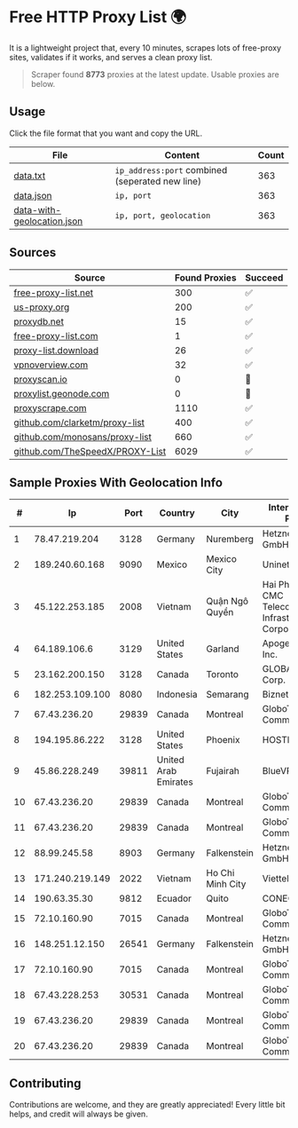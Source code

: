 
# Free HTTP Proxy List 🌍

It is a lightweight project that, every 10 minutes, scrapes lots of free-proxy sites, validates if it works, and serves a clean proxy list.


> Scraper found **8773** proxies at the latest update. Usable proxies are below.

## Usage

Click the file format that you want and copy the URL.


|File|Content|Count|
|----|-------|-----|
|[data.txt](https://raw.githubusercontent.com/themiralay/Proxy-List-World/master/data.txt)|`ip_address:port` combined (seperated new line)|363|
|[data.json](https://raw.githubusercontent.com/themiralay/Proxy-List-World/master/data.json)|`ip, port`|363|
|[data-with-geolocation.json](https://raw.githubusercontent.com/themiralay/Proxy-List-World/master/data-with-geolocation.json)|`ip, port, geolocation`|363|

## Sources

|Source|Found Proxies|Succeed|
|------|-------------|-------|
|[free-proxy-list.net](https://free-proxy-list.net)|300|✅|
|[us-proxy.org](https://www.us-proxy.org)|200|✅|
|[proxydb.net](http://proxydb.net)|15|✅|
|[free-proxy-list.com](https://free-proxy-list.com/?page=&port=&type%5B%5D=http&type%5B%5D=https&up_time=0&search=Search)|1|✅|
|[proxy-list.download](https://www.proxy-list.download/HTTP)|26|✅|
|[vpnoverview.com](https://vpnoverview.com/privacy/anonymous-browsing/free-proxy-servers)|32|✅|
|[proxyscan.io](https://www.proxyscan.io)|0|🚫|
|[proxylist.geonode.com](https://proxylist.geonode.com/api/proxy-list?limit=300&page=1&sort_by=lastChecked&sort_type=desc&protocols=http,https)|0|🚫|
|[proxyscrape.com](https://api.proxyscrape.com/v2/?request=displayproxies&protocol=http&timeout=10000&country=all&ssl=all&anonymity=all)|1110|✅|
|[github.com/clarketm/proxy-list](https://raw.githubusercontent.com/clarketm/proxy-list/master/proxy-list-raw.txt)|400|✅|
|[github.com/monosans/proxy-list](https://raw.githubusercontent.com/monosans/proxy-list/main/proxies/http.txt)|660|✅|
|[github.com/TheSpeedX/PROXY-List](https://raw.githubusercontent.com/TheSpeedX/PROXY-List/master/http.txt)|6029|✅|


## Sample Proxies With Geolocation Info

|#|Ip|Port|Country|City|Internet Service Provider|
|-|--|----|-------|----|-------------------------|
|1|78.47.219.204|3128|Germany|Nuremberg|Hetzner Online GmbH|
|2|189.240.60.168|9090|Mexico|Mexico City|Uninet S.A. de C.V.|
|3|45.122.253.185|2008|Vietnam|Quận Ngô Quyền|Hai Phong Brand - CMC Telecommunication Infrastructure Corporation|
|4|64.189.106.6|3129|United States|Garland|Apogee Telecom Inc.|
|5|23.162.200.150|3128|Canada|Toronto|GLOBALTELEHOST Corp.|
|6|182.253.109.100|8080|Indonesia|Semarang|Biznet Metronet|
|7|67.43.236.20|29839|Canada|Montreal|GloboTech Communications|
|8|194.195.86.222|3128|United States|Phoenix|HOSTINGER US|
|9|45.86.228.249|39811|United Arab Emirates|Fujairah|BlueVPS OU|
|10|67.43.236.20|29839|Canada|Montreal|GloboTech Communications|
|11|67.43.236.20|29839|Canada|Montreal|GloboTech Communications|
|12|88.99.245.58|8903|Germany|Falkenstein|Hetzner Online GmbH|
|13|171.240.219.149|2022|Vietnam|Ho Chi Minh City|Viettel Corporation|
|14|190.63.35.30|9812|Ecuador|Quito|CONECEL|
|15|72.10.160.90|7015|Canada|Montreal|GloboTech Communications|
|16|148.251.12.150|26541|Germany|Falkenstein|Hetzner Online GmbH|
|17|72.10.160.90|7015|Canada|Montreal|GloboTech Communications|
|18|67.43.228.253|30531|Canada|Montreal|GloboTech Communications|
|19|67.43.236.20|29839|Canada|Montreal|GloboTech Communications|
|20|67.43.236.20|29839|Canada|Montreal|GloboTech Communications|



## Contributing

Contributions are welcome, and they are greatly appreciated! Every
little bit helps, and credit will always be given.

